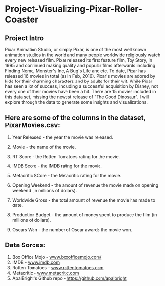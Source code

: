 # Project-Visualizing-Pixar-Roller-Coaster

## Project Intro
Pixar Animation Studio, or simply Pixar, is one of the most well known animation studios in the world and many people worldwide religiously watch every new released film. Pixar released its first feature film, Toy Story, in 1995 and continued making quality and popular films afterwards including Finding Nemo, Monster's Inc, A Bug's Life and etc. To date, Pixar has released 16 movies in total (as in Feb, 2016). Pixar's movies are adored by kids for their charming characters and by adults for their wit. While Pixar has seen a lot of success, including a successful acquisition by Disney, not every one of their movies have been a hit. There are 15 movies included in this data set, missing the newest release of "The Good Dinosaur". I will explore through the data to generate some insights and visualizations. 


## Here are some of the columns in the dataset, PixarMovies.csv:

1. Year Released - the year the movie was released.

2. Movie - the name of the movie.

3. RT Score - the Rotten Tomatoes rating for the movie.

4. IMDB Score - the IMDB rating for the movie.

5. Metacritic SCore - the Metacritic rating for the movie.

6. Opening Weekend - the amount of revenue the movie made on opening weekend (in millions of dollars).

7. Worldwide Gross - the total amount of revenue the movie has made to date.

8. Production Budget - the amount of money spent to produce the film (in millions of dollars).

9. Oscars Won - the number of Oscar awards the movie won.

## Data Sorces:

1. Box Office Mojo - www.boxofficemojo.com/
2. IMDB - www.imdb.com
3. Rotten Tomatoes - www.rottentomatoes.com
4. Metacritic - www.metacritic.com
5. ApalBright's Github repo - https://github.com/apalbright

